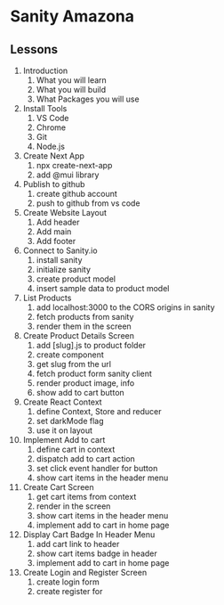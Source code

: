 # Sanity Amazona

## Lessons

1. Introduction
   1. What you will learn
   2. What you will build
   3. What Packages you will use
2. Install Tools
   1. VS Code
   2. Chrome
   3. Git
   4. Node.js
3. Create Next App
   1. npx create-next-app
   2. add @mui library
4. Publish to github
   1. create github account
   2. push to github from vs code
5. Create Website Layout
   1. Add header
   2. Add main
   3. Add footer
6. Connect to Sanity.io
   1. install sanity
   2. initialize sanity
   3. create product model
   4. insert sample data to product model
7. List Products
   1. add localhost:3000 to the CORS origins in sanity
   2. fetch products from sanity
   3. render them in the screen
8. Create Product Details Screen
   1. add [slug].js to product folder
   2. create component
   3. get slug from the url
   4. fetch product form sanity client
   5. render product image, info
   6. show add to cart button
9. Create React Context
   1. define Context, Store and reducer
   2. set darkMode flag
   3. use it on layout
10. Implement Add to cart
    1. define cart in context
    2. dispatch add to cart action
    3. set click event handler for button
    4. show cart items in the header menu
11. Create Cart Screen
    1. get cart items from context
    2. render in the screen
    3. show cart items in the header menu
    4. implement add to cart in home page
12. Display Cart Badge In Header Menu
    1. add cart link to header
    2. show cart items badge in header
    3. implement add to cart in home page
13. Create Login and Register Screen
    1. create login form
    2. create register for
